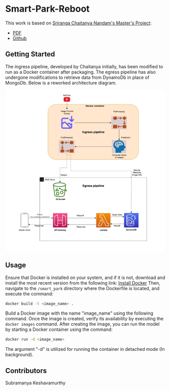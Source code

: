 # Smart-Park-Reboot

This work is based on [Sriranga Chaitanya Nandam's Master's Project](https://research.engr.oregonstate.edu/si-lab/#archive):
* [PDF](https://research.engr.oregonstate.edu/si-lab/archive/2022_chaitanya.pdf)
* [Github](https://github.com/NSR9/Smart-Park)

## Getting Started

The ingress pipeline, developed by Chaitanya initially, has been modified to run as a Docker container after packaging.
The egress pipeline has also undergone modifications to retrieve data from DynamoDb in place of MongoDb. Below is a reworked architecture diagram.


![Architecture_Diagram.png](Architecture_Diagram.png)

## Usage

Ensure that Docker is installed on your system, and if it is not, download and install the most recent version from the following link: [Install Docker](https://docs.docker.com/get-docker/)
Then, navigate to the `/smart_park` directory where the Dockerfile is located, and execute the command:

```sh
docker build -t <image_name> .
```

Build a Docker image with the name "image_name" using the following command. Once the image is created, verify its availability by executing the `docker images` command.
After creating the image, you can run the model by starting a Docker container using the command:

```sh
docker run -d <image_name>
```

The argument "-d" is utilized for running the container in detached mode (In background).

## Contributors
Subramanya Keshavamurthy
